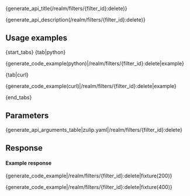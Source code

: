 {generate_api_title(/realm/filters/{filter_id}:delete)}

{generate_api_description(/realm/filters/{filter_id}:delete)}

## Usage examples

{start_tabs}
{tab|python}

{generate_code_example(python)|/realm/filters/{filter_id}:delete|example}

{tab|curl}

{generate_code_example(curl)|/realm/filters/{filter_id}:delete|example}

{end_tabs}

## Parameters

{generate_api_arguments_table|zulip.yaml|/realm/filters/{filter_id}:delete}

## Response

#### Example response

{generate_code_example|/realm/filters/{filter_id}:delete|fixture(200)}

{generate_code_example|/realm/filters/{filter_id}:delete|fixture(400)}
